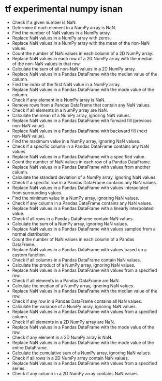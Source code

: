 # tf experimental numpy isnan

- Check if a given number is NaN.
- Determine if each element in a NumPy array is NaN.
- Find the number of NaN values in a NumPy array.
- Replace NaN values in a NumPy array with zeros.
- Replace NaN values in a NumPy array with the mean of the non-NaN values.
- Count the number of NaN values in each column of a 2D NumPy array.
- Replace NaN values in each row of a 2D NumPy array with the median of the non-NaN values in that row.
- Calculate the sum of all non-NaN values in a 2D NumPy array.
- Replace NaN values in a Pandas DataFrame with the median value of the column.
- Find the index of the first NaN value in a NumPy array.
- Replace NaN values in a Pandas DataFrame with the mode value of the column.
- Check if any element in a NumPy array is NaN.
- Remove rows from a Pandas DataFrame that contain any NaN values.
- Check if all elements in a NumPy array are NaN.
- Calculate the mean of a NumPy array, ignoring NaN values.
- Replace NaN values in a Pandas DataFrame with forward fill (previous non-NaN value).
- Replace NaN values in a Pandas DataFrame with backward fill (next non-NaN value).
- Find the maximum value in a NumPy array, ignoring NaN values.
- Check if a specific column in a Pandas DataFrame contains any NaN values.
- Replace NaN values in a Pandas DataFrame with a specified value.
- Count the number of NaN values in each row of a Pandas DataFrame.
- Replace NaN values in a Pandas DataFrame with values from another column.
- Calculate the standard deviation of a NumPy array, ignoring NaN values.
- Check if a specific row in a Pandas DataFrame contains any NaN values.
- Replace NaN values in a Pandas DataFrame with values interpolated from surrounding values.
- Find the minimum value in a NumPy array, ignoring NaN values.
- Check if any column in a Pandas DataFrame contains any NaN values.
- Replace NaN values in a Pandas DataFrame with a linearly interpolated value.
- Check if all rows in a Pandas DataFrame contain NaN values.
- Calculate the sum of a NumPy array, ignoring NaN values.
- Replace NaN values in a Pandas DataFrame with values sampled from a normal distribution.
- Count the number of NaN values in each column of a Pandas DataFrame.
- Replace NaN values in a Pandas DataFrame with values based on a custom function.
- Check if all columns in a Pandas DataFrame contain NaN values.
- Calculate the product of a NumPy array, ignoring NaN values.
- Replace NaN values in a Pandas DataFrame with values from a specified row.
- Check if all elements in a Pandas DataFrame are NaN.
- Calculate the median of a NumPy array, ignoring NaN values.
- Replace NaN values in a Pandas DataFrame with the median value of the row.
- Check if any row in a Pandas DataFrame contains all NaN values.
- Calculate the variance of a NumPy array, ignoring NaN values.
- Replace NaN values in a Pandas DataFrame with values from a specified column.
- Check if all elements in a 2D NumPy array are NaN.
- Replace NaN values in a Pandas DataFrame with the mode value of the row.
- Check if any element in a 2D NumPy array is NaN.
- Replace NaN values in a Pandas DataFrame with the mode value of the entire DataFrame.
- Calculate the cumulative sum of a NumPy array, ignoring NaN values.
- Check if all rows in a 2D NumPy array contain NaN values.
- Replace NaN values in a Pandas DataFrame with values from a specified series.
- Check if any column in a 2D NumPy array contains NaN values.